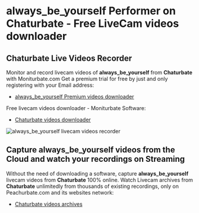 # always_be_yourself Performer on Chaturbate - Free LiveCam videos downloader

## Chaturbate Live Videos Recorder

Monitor and record livecam videos of **always_be_yourself** from **Chaturbate** with Moniturbate.com
Get a premium trial for free by just and only registering with your Email address:
* [always_be_yourself Premium videos downloader](https://moniturbate.com/request-demo-licence-key.html)

Free livecam videos downloader - Moniturbate Software:
* [Chaturbate videos downloader](https://moniturbate.com/moniturbate-download-software.html)

![always_be_yourself livecam videos recorder](https://peachurnet.com/templates/moniturbate-software.png)


## Capture always_be_yourself videos from the Cloud and watch your recordings on Streaming

Without the need of downloading a software, capture **always_be_yourself** livecam videos from **Chaturbate** 100% online.
Watch Livecam archives from **Chaturbate** unlimitedly from thousands of existing recordings, only on Peachurbate.com and its websites network:
* [Chaturbate videos archives](https://peachurnet.com/)